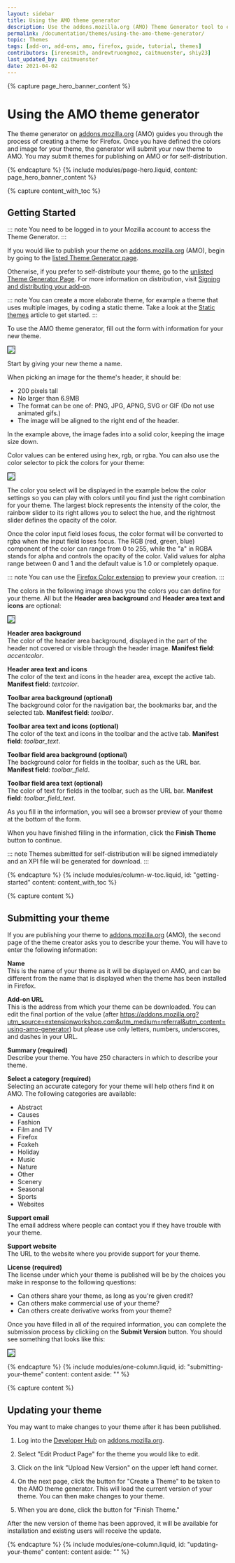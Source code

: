 ```yaml
---
layout: sidebar
title: Using the AMO theme generator
description: Use the addons.mozilla.org (AMO) Theme Generator tool to easily create and visualize your Firefox static themes before submission.
permalink: /documentation/themes/using-the-amo-theme-generator/
topic: Themes
tags: [add-on, add-ons, amo, firefox, guide, tutorial, themes]
contributors: [irenesmith, andrewtruongmoz, caitmuenster, shiy23]
last_updated_by: caitmuenster
date: 2021-04-02 
---
```


<!-- Page Hero Banner -->

{% capture page_hero_banner_content %}

# Using the AMO theme generator

The theme generator on [addons.mozilla.org](https://addons.mozilla.org?utm_source=extensionworkshop.com&utm_medium=referral&utm_content=using-amo-generator) (AMO) guides you through the process of creating a theme for Firefox. Once you have defined the colors and image for your theme, the generator will submit your new theme to AMO. You may submit themes for publishing on AMO or for self-distribution.

{% endcapture %}
{% include modules/page-hero.liquid,
    content: page_hero_banner_content
%}

<!-- Content with Table of Contents Module -->

{% capture content_with_toc %}

## Getting Started

::: note
You need to be logged in to your Mozilla account to access the Theme Generator.
:::

If you would like to publish your theme on [addons.mozilla.org](https://addons.mozilla.org?utm_source=extensionworkshop.com&utm_medium=referral&utm_content=using-amo-generator) (AMO), begin by going to the [listed Theme Generator page](https://addons.mozilla.org/developers/addon/submit/wizard-listed?utm_source=extensionworkshop.com&utm_medium=referral&utm_content=using-amo-generator).

Otherwise, if you prefer to self-distribute your theme, go to the [unlisted Theme Generator Page](https://addons.mozilla.org/developers/addon/submit/wizard-unlisted?utm_source=extensionworkshop.com&utm_medium=referral&utm_content=using-amo-generator). For more information on distribution, visit [Signing and distributing your add-on](/documentation/publish/signing-and-distribution-overview/).

::: note
You can create a more elaborate theme, for example a theme that uses multiple images, by coding a static theme. Take a look at the [Static themes](/documentation/themes/static-themes/) article to get started.
:::

To use the AMO theme generator, fill out the form with information for your new theme.

<img src="/assets/img/documentation/themes/new_theme.png" style="border:1px solid black" />

Start by giving your new theme a name.

When picking an image for the theme's header, it should be:

- 200 pixels tall
- No larger than 6.9MB
- The format can be one of: PNG, JPG, APNG, SVG or GIF (Do not use animated gifs.)
- The image will be aligned to the right end of the header.

In the example above, the image fades into a solid color, keeping the image size down.

Color values can be entered using hex, rgb, or rgba. You can also use the color selector to pick the colors for your theme:

<img src="/assets/img/documentation/themes/theme_colors.png" style="border:1px solid black" />

The color you select will be displayed in the example below the color settings so you can play with colors until you find just the right combination for your theme. The largest block represents the intensity of the color, the rainbow slider to its right allows you to select the hue, and the rightmost slider defines the opacity of the color.

Once the color input field loses focus, the color format will be converted to rgba when the input field loses focus. The RGB (red, green, blue) component of the color can range from 0 to 255, while the "a" in RGBA stands for alpha and controls the opacity of the color. Valid values for alpha range between 0 and 1 and the default value is 1.0 or completely opaque.

::: note
You can use the [Firefox Color extension](https://color.firefox.com/) to preview your creation.
:::

The colors in the following image shows you the colors you can define for your theme. All but the **Header area background** and **Header area text and icons** are optional:

<img src="/assets/img/documentation/themes/theme_colors_labeled.png" style="border:1px solid black" />

**Header area background** <br/>
The color of the header area background, displayed in the part of the header not covered or visible through the header image. **Manifest field**: _accentcolor_.

**Header area text and icons** <br/>
The color of the text and icons in the header area, except the active tab. **Manifest field**: _textcolor_.

**Toolbar area background (optional)** <br/>
The background color for the navigation bar, the bookmarks bar, and the selected tab. **Manifest field**: _toolbar_.

**Toolbar area text and icons (optional)** <br/>
The color of the text and icons in the toolbar and the active tab. **Manifest field**: _toolbar_text_.

**Toolbar field area background (optional)** <br/>
The background color for fields in the toolbar, such as the URL bar. **Manifest field**: _toolbar_field_.

**Toolbar field area text (optional)** <br/>
The color of text for fields in the toolbar, such as the URL bar. **Manifest field**: _toolbar_field_text_.

As you fill in the information, you will see a browser preview of your theme at the bottom of the form.

When you have finished filling in the information, click the **Finish Theme** button to continue.

::: note
Themes submitted for self-distribution will be signed immediately and an XPI file will be generated for download.
:::

{% endcapture %}
{% include modules/column-w-toc.liquid,
  id: "getting-started"
  content: content_with_toc
%}

<!-- END: Content with Table of Contents -->

<!-- Single Column Body Module -->

{% capture content %}

## Submitting your theme

If you are publishing your theme to [addons.mozilla.org](https://addons.mozilla.org?utm_source=extensionworkshop.com&utm_medium=referral&utm_content=using-amo-generator) (AMO), the second page of the theme creator asks you to describe your theme. You will have to enter the following information:

**Name** <br/>
This is the name of your theme as it will be displayed on AMO, and can be different from the name that is displayed when the theme has been installed in Firefox.

**Add-on URL** <br/>
This is the address from which your theme can be downloaded. You can edit the final portion of the value (after https://addons.mozilla.org?utm_source=extensionworkshop.com&utm_medium=referral&utm_content=using-amo-generator) but please use only letters, numbers, underscores, and dashes in your URL.

**Summary (required)** <br/>
Describe your theme. You have 250 characters in which to describe your theme.

**Select a category (required)** <br/>
Selecting an accurate category for your theme will help others find it on AMO. The following categories are available:

- Abstract
- Causes
- Fashion
- Film and TV
- Firefox
- Foxkeh
- Holiday
- Music
- Nature
- Other
- Scenery
- Seasonal
- Sports
- Websites

**Support email** <br/>
The email address where people can contact you if they have trouble with your theme.

**Support website** <br/>
The URL to the website where you provide support for your theme.

**License (required)** <br/>
The license under which your theme is published will be by the choices you make in response to the following questions:

- Can others share your theme, as long as you're given credit?
- Can others make commercial use of your theme?
- Can others create derivative works from your theme?

Once you have filled in all of the required information, you can complete the submission process by clickiing on the **Submit Version** button. You should see something that looks like this:

<img src="/assets/img/documentation/themes/theme_after_submit.png" style="border:1px solid black" />

{% endcapture %}
{% include modules/one-column.liquid,
  id: "submitting-your-theme"
  content: content
  aside: ""
%}

<!-- END: Single Column Body Module -->

<!-- Single Column Body Module -->

<!-- Single Column Body Module -->

{% capture content %}

## Updating your theme

You may want to make changes to your theme after it has been published. 

1. Log into the [Developer Hub](https://addons.mozilla.org/developers?utm_source=extensionworkshop.com&utm_medium=referral&utm_content=using-amo-generator) on [addons.mozilla.org](https://addons.mozilla.org?utm_source=extensionworkshop.com&utm_medium=referral&utm_content=using-amo-generator). 

2. Select "Edit Product Page" for the theme you would like to edit. 

3. Click on the link "Upload New Version" on the upper left hand corner. 

4. On the next page, click the button for "Create a Theme" to be taken to the AMO theme generator. This will load the current version of your theme. You can then make changes to your theme. 

5. When you are done, click the button for "Finish Theme." 

After the new version of theme has been approved, it will be available for installation and existing users will receive the update. 

{% endcapture %}
{% include modules/one-column.liquid,
  id: "updating-your-theme"
  content: content
  aside: ""
%}

<!-- END: Single Column Body Module -->